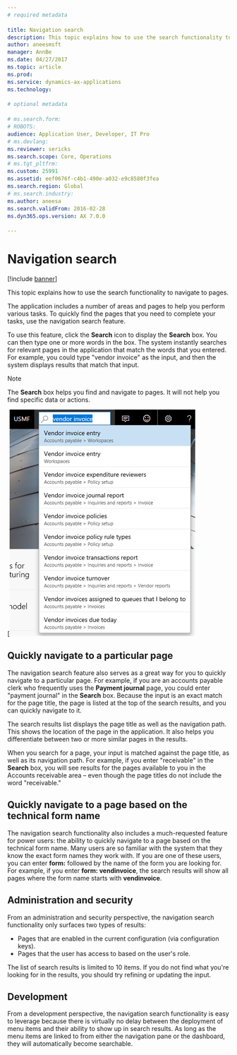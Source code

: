 ```yaml
---
# required metadata

title: Navigation search
description: This topic explains how to use the search functionality to navigate to pages.
author: aneesmsft
manager: AnnBe
ms.date: 04/27/2017
ms.topic: article
ms.prod: 
ms.service: dynamics-ax-applications
ms.technology: 

# optional metadata

# ms.search.form: 
# ROBOTS: 
audience: Application User, Developer, IT Pro
# ms.devlang: 
ms.reviewer: sericks
ms.search.scope: Core, Operations
# ms.tgt_pltfrm: 
ms.custom: 25991
ms.assetid: eef0676f-c4b1-490e-a032-e9c8580f3fea
ms.search.region: Global
# ms.search.industry: 
ms.author: aneesa
ms.search.validFrom: 2016-02-28
ms.dyn365.ops.version: AX 7.0.0

---
```


# Navigation search

[!include [banner](../includes/banner.md)]

This topic explains how to use the search functionality to navigate to pages.

The application includes a number of areas and pages to help you perform various tasks. To quickly find the pages that you need to complete your tasks, use the navigation search feature.

To use this feature, click the **Search** icon to display the **Search** box. You can then type one or more words in the box. The system instantly searches for relevant pages in the application that match the words that you entered. For example, you could type "vendor invoice" as the input, and then the system displays results that match that input.

> [!NOTE]
> The **Search** box helps you find and navigate to pages. It will not help you find specific data or actions.

[![search-box](media/navigation-search.png "Search box")

## Quickly navigate to a particular page

The navigation search feature also serves as a great way for you to quickly navigate to a particular page. For example, if you are an accounts payable clerk who frequently uses the **Payment journal** page, you could enter "payment journal" in the **Search** box. Because the input is an exact match for the page title, the page is listed at the top of the search results, and you can quickly navigate to it.

The search results list displays the page title as well as the navigation path. This shows the location of the page in the application. It also helps you differentiate between two or more similar pages in the results.

When you search for a page, your input is matched against the page title, as well as its navigation path. For example, if you enter "receivable" in the **Search** box, you will see results for the pages available to you in the Accounts receivable area – even though the page titles do not include the word "receivable."

## Quickly navigate to a page based on the technical form name

The navigation search functionality also includes a much-requested feature for power users: the ability to quickly navigate to a page based on the technical form name. Many users are so familiar with the system that they know the exact form names they work with. If you are one of these users, you can enter **form:** followed by the name of the form you are looking for. For example, if you enter **form: vendinvoice**, the search results will show all pages where the form name starts with **vendinvoice**.

## Administration and security

From an administration and security perspective, the navigation search functionality only surfaces two types of results:

- Pages that are enabled in the current configuration (via configuration keys).
- Pages that the user has access to based on the user's role.

The list of search results is limited to 10 items. If you do not find what you're looking for in the results, you should try refining or updating the input.

## Development

From a development perspective, the navigation search functionality is easy to leverage because there is virtually no delay between the deployment of menu items and their ability to show up in search results. As long as the menu items are linked to from either the navigation pane or the dashboard, they will automatically become searchable.
